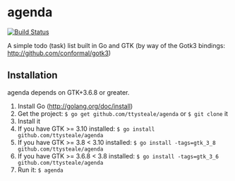 agenda
======

[![Build Status](https://drone.io/github.com/ttysteale/agenda/status.png)](https://drone.io/github.com/ttysteale/agenda/latest)

A simple todo (task) list built in Go and GTK (by way of the Gotk3 bindings: http://github.com/conformal/gotk3)

## Installation
agenda depends on GTK+3.6.8 or greater.

1. Install Go (http://golang.org/doc/install)
2. Get the project: `$ go get github.com/ttysteale/agenda` or `$ git clone` it
3. Install it
  1. If you have GTK >= 3.10 installed: `$ go install github.com/ttysteale/agenda`
  2. If you have GTK >= 3.8 < 3.10 installed: `$ go install -tags=gtk_3_8 github.com/ttysteale/agenda`
  3. If you have GTK >= 3.6.8 < 3.8 installed: `$ go install -tags=gtk_3_6 github.com/ttysteale/agenda`
4. Run it: `$ agenda`
